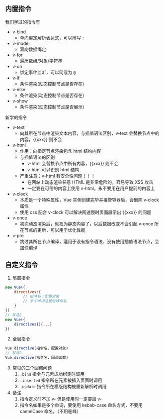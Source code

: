 ## 内置指令

我们学过的指令有

+ v-bind
    + 单向绑定解析表达式，可以简写 `:`
+ v-model
    + 双向数据绑定
+ v-for
    + 遍历数组/对象/字符串
+ v-on
    + 绑定事件监听，可以简写为 `@`
+ v-if
    + 条件渲染(动态控制节点是否存在)
+ v-else
    + 条件渲染(动态控制节点是否存在)
+ v-show
    + 条件渲染(动态控制节点是否展示)

新学的指令

+ v-text
    + 向其所在节点中渲染文本内容，与插值语法区别，v-text 会替换节点中的内容，{{xxx}} 则不会
+ v-html
    + 作用：向指定节点渲染包含 html 结构内容
    + 与插值语法的区别
        + v-html 会替换节点中所有内容，{{xxx}} 则不会
        + v-html 可以识别 html 结构
    + 严重注意：v-html 有安全性问题！！！
        + 在网站上动态渲染任意 HTML 是非常危险的，容易导致 XSS 攻击
        + 一定要在可信的内容上使用 v-html，永不要用在用户提前的内容上
+ v-clock
    + 本质是一个特殊属性，Vue 实例创建完毕并接管容器后，会删除 v-clock 属性
    + 使用 css 配合 v-clock 可以解决网速慢时页面展示出 {{xxx}} 的问题
+ v-once
    + 初次动态渲染后，就视为静态内容了，以后数据改变不会引起 v-once 所在节点的更新，可以用于优化性能
+ v-pre
    + 跳过其所在节点编译，适用于没有指令语法、没有使用插值语法节点，会加快编译

## 自定义指令

1. 局部指令
```js
new Vue({
    directives:{
        // 指令名：配置对象
        // 多个单词注意驼峰命名
    }
})
// 写法2
new Vue({
    directives(){...}
})
```
2. 全局指令
```js
Vue.directive(指令名，配置对象)
// 写法2 
Vue.directive(指令名，回调函数)
```

3. 常见的三个回调问题
   1. `.bind` 指令与元素成功绑定时调用
   2. `.inserted` 指令所在元素被插入页面时调用
   3. `.update` 指令所在模版结构被重新解析时调用
4. 备注
   1. 指令定义时不加 v- 但是使用时一定要加 v-
   2. 指令名如果是多个单词，要使用 kebab-case 命名方式，不要用 camelCase 命名。（不用驼峰）